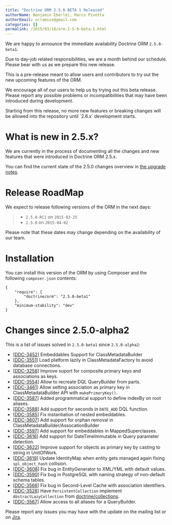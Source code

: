 ```yaml
---
title: "Doctrine ORM 2.5.0 BETA 1 Released"
authorName: Benjamin Eberlei, Marco Pivetta
authorEmail: ocramius@gmail.com
categories: []
permalink: /2015/03/18/orm-2-5-0-beta-1.html
---
```

We are happy to announce the immediate availability Doctrine ORM
`2.5.0-beta1`.

Due to day-job related responsibilities, we are a month behind our
schedule. Please bear with us as we prepare this new release.

This is a pre-release meant to allow users and contributors to try out
the new upcoming features of the ORM.

We encourage all of our users to help us by trying out this beta
release. Please report any possible problems or incompatibilities that
may have been introduced during development.

Starting from this release, no more new features or breaking changes
will be allowed into the repository until \`2.6.x\` development starts.

What is new in 2.5.x?
=====================

We are currently in the process of documenting all the changes and new
features that were introduced in Doctrine ORM 2.5.x.

You can find the current state of the 2.5.0 changes overview in [the
upgrade
notes](http://docs.doctrine-project.org/en/latest/changelog/migration_2_5.html).

Release RoadMap
===============

We expect to release following versions of the ORM in the next days:

> -   `2.5.0-RC1` on `2015-03-25`
> -   `2.5.0` on `2015-04-02`

Please note that these dates may change depending on the availability of
our team.

Installation
============

You can install this version of the ORM by using Composer and the
following `composer.json` contents:

~~~~ {.sourceCode .json}
{
    "require": {
        "doctrine/orm": "2.5.0-beta1"
    },
    "minimum-stability": "dev"
}
~~~~

Changes since 2.5.0-alpha2
==========================

This is a list of issues solved in `2.5.0-beta1` since `2.5.0-alpha2`:

-   [[DDC-3452](http://www.doctrine-project.org/jira/browse/DDC-3452)]
    Embeddables Support for ClassMetadataBuilder
-   [[DDC-3551](http://www.doctrine-project.org/jira/browse/DDC-3551)]
    Load platform lazily in ClassMetadataFactory to avoid database
    connections.
-   [[DDC-3258](http://www.doctrine-project.org/jira/browse/DDC-3258)]
    Improve suport for composite primary keys and associations as keys.
-   [[DDC-3554](http://www.doctrine-project.org/jira/browse/DDC-3554)]
    Allow to recreate DQL QueryBuilder from parts.
-   [[DDC-3461](http://www.doctrine-project.org/jira/browse/DDC-3461)]
    Allow setting association as primary key in ClassMetadataBuilder API
    with `makePrimaryKey()`.
-   [[DDC-3587](http://www.doctrine-project.org/jira/browse/DDC-3587)]
    Added programmatical support to define indexBy on root aliases.
-   [[DDC-3588](http://www.doctrine-project.org/jira/browse/DDC-3588)]
    Add support for seconds in `DATE_ADD` DQL function.
-   [[DDC-3585](http://www.doctrine-project.org/jira/browse/DDC-3585)]
    Fix instantiation of nested embeddables.
-   [[DDC-3607](http://www.doctrine-project.org/jira/browse/DDC-3607)]
    Add support for orphan removal in
    ClassMetadataBuilder/AssocationBuilder
-   [[DDC-3597](http://www.doctrine-project.org/jira/browse/DDC-3597)]
    Add support for embeddables in MappedSuperclasses.
-   [[DDC-3616](http://www.doctrine-project.org/jira/browse/DDC-3616)]
    Add support for DateTimeImmutable in Query parameter detection.
-   [[DDC-3622](http://www.doctrine-project.org/jira/browse/DDC-3622)]
    Improve support for objects as primary key by casting to string in
    UnitOfWork.
-   [[DDC-3619](http://www.doctrine-project.org/jira/browse/DDC-3619)]
    Update IdentityMap when entity gets managed again fixing
    `spl_object_hash` collision.
-   [[DDC-3608](http://www.doctrine-project.org/jira/browse/DDC-3608)]
    Fix bug in EntityGenerator to XML/YML with default values.
-   [[DDC-3590](http://www.doctrine-project.org/jira/browse/DDC-3590)]
    Fix bug in PostgreSQL with naming strategy of non-default schema
    tables.
-   [[DDC-3566](http://www.doctrine-project.org/jira/browse/DDC-3566)]
    Fix bug in Second-Level Cache with association identifiers.
-   [[DDC-3528](http://www.doctrine-project.org/jira/browse/DDC-3528)]
    Have `PersistentCollection` implement `AbstractLazyCollection` from
    [doctrine/collections](https://github.com/doctrine/collections).
-   [[DDC-3567](http://www.doctrine-project.org/jira/browse/DDC-3567)]
    Allow access to all aliases for a QueryBuilder.

Please report any issues you may have with the update on the mailing
list or on [Jira](http://www.doctrine-project.org/jira/browse/DDC).
